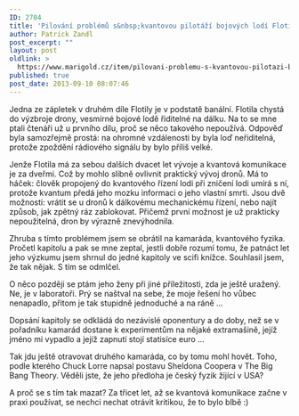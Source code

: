 ```yaml
---
ID: 2704
title: 'Pilování problémů s&nbsp;kvantovou pilotáží bojových lodí Flotily'
author: Patrick Zandl
post_excerpt: ""
layout: post
oldlink: >
  https://www.marigold.cz/item/pilovani-problemu-s-kvantovou-pilotazi-bojovych-lodi-flotily
published: true
post_date: 2013-09-10 08:07:46
---
```

<p> Jedna ze zápletek v druhém díle Flotily je v podstatě banální. Flotila chystá do výzbroje drony, vesmírné bojové lodě řiditelné na dálku. Na to se mne ptali čtenáři už u prvního dílu, proč se něco takového nepoužívá. Odpověď byla samozřejmě prostá: na ohromné vzdálenosti by byla loď neřiditelná, protože zpoždění rádiového signálu by bylo příliš velké.</p>

<p>Jenže Flotila má za sebou dalších dvacet let vývoje a kvantová komunikace je za dveřmi. Což by mohlo slibně ovlivnit praktický vývoj dronů. Má to háček: člověk propojený do kvantového řízení lodi při zničení lodi umírá s ní, protože kvantum předá jeho mozku informaci o jeho vlastní smrti. Jsou dvě možnosti: vrátit se u dronů k dálkovému mechanickému řízení, nebo najít způsob, jak zpětný ráz zablokovat. Přičemž první možnost je už prakticky nepoužitelná, dron by výrazně znevýhodnila.</p>

<p>Zhruba s tímto problémem jsem se obrátil na kamaráda, kvantového fyzika. Pročetl kapitolu a pak se mne zeptal, jestli dobře rozumí tomu, že patnáct let jeho výzkumu jsem shrnul do jedné kapitoly ve scifi knížce. Souhlasil jsem, že tak nějak. S tím se odmlčel.</p>

<p>O něco později se ptám jeho ženy při jiné příležitosti, zda je ještě uražený. Ne, je v laboratoři. Prý se naštval na sebe, že moje řešení ho vůbec nenapadlo, přitom je tak stupidně jednoduché a na ráně ... </p>

<p>Dopsání kapitoly se odkládá do nezávislé oponentury a do doby, než se v pořadníku kamarád dostane k experimentům na nějaké extramašině, jejíž jméno mi vypadlo a jejíž zapnutí stojí statisíce euro ...</p>

<p>Tak jdu ještě otravovat druhého kamaráda, co by tomu mohl hovět. Toho, podle kterého Chuck Lorre napsal postavu Sheldona Coopera v The Big Bang Theory. Věděli jste, že jeho předloha je český fyzik žijící v USA? </p>

<p>A proč se s tím tak mazat? Za třicet let, až se kvantová komunikace  začne v praxi používat, se nechci nechat otrávit kritikou, že to bylo blbě :)</p>